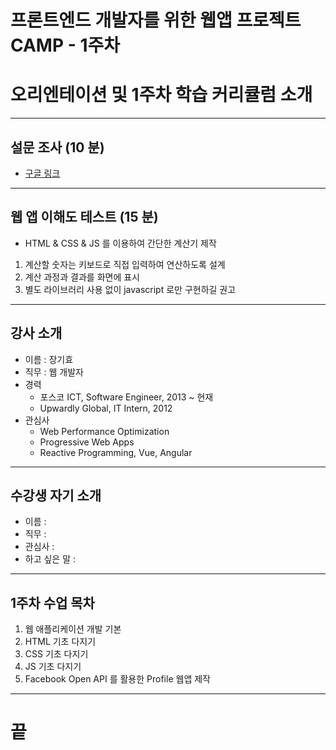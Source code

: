 <!-- $size: 16:9 -->
<!-- page_number: true -->
# 프론트엔드 개발자를 위한 웹앱 프로젝트 CAMP - 1주차
# 오리엔테이션 및 1주차 학습 커리큘럼 소개

---
## 설문 조사 (10 분)
- [구글 링크]()

---
## 웹 앱 이해도 테스트 (15 분)
- HTML & CSS & JS 를 이용하여 간단한 계산기 제작
1. 계산할 숫자는 키보드로 직접 입력하여 연산하도록 설계
2. 계산 과정과 결과를 화면에 표시
3. 별도 라이브러리 사용 없이 javascript 로만 구현하길 권고

---
## 강사 소개
- 이름 : 장기효
- 직무 : 웹 개발자
- 경력
  - 포스코 ICT, Software Engineer, 2013 ~ 현재
  - Upwardly Global, IT Intern, 2012
- 관심사
  - Web Performance Optimization
  - Progressive Web Apps
  - Reactive Programming, Vue, Angular

---
## 수강생 자기 소개
- 이름 :
- 직무 :
- 관심사 :
- 하고 싶은 말 :

---
## 1주차 수업 목차
1. 웹 애플리케이션 개발 기본
2. HTML 기초 다지기
3. CSS 기초 다지기
4. JS 기초 다지기
5. Facebook Open API 를 활용한 Profile 웹앱 제작

---
# 끝
